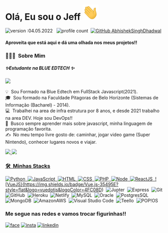 # Olá, Eu sou o Jeff <img src="https://github.com/Leoruiz197/Leoruiz197/blob/main/img/Hi.gif" width="50px" margin="50px">
![version :04.05.2022](https://img.shields.io/badge/version-04.05.2022-informational) &nbsp;
![profile count](https://komarev.com/ghpvc/?username=jeffersonluiz27&color=red)&nbsp;
[![GitHub AbhishekSinghDhadwal](https://img.shields.io/github/followers/jeffersonluiz27?label=follow&style=social)](https://github.com/jeffersonluiz27)&nbsp;

#### Aproveita que está aqui e dá uma olhada nos meus projetos!!

### 👨🏻‍💻 &nbsp;Sobre Mim
##### ✨Estudante na BLUE EDTECH ✨

<img src="https://www.alura.com.br/artigos/assets/como-criar-um-readme-para-seu-perfil-github/imagem14.gif" width="150px" margin="150px">

💡 &nbsp;Sou Formado na Blue Edtech em FullStack Javascript(2021). \
🎓 &nbsp;Sou formado na Faculdade Pitagoras de Belo Horizonte (Sistemas de Informação (Bacharel) - 2014).\
💻 &nbsp;Trabalhei na area de infra estrutura por 8 anos, e desde 2021 trabalho na area DEV. Hoje sou DevOps!!\
🌱 &nbsp;Busco sempre aprender mais sobre javascript, minha linguagem de programação favorita.\
✍️ &nbsp;No meu tempo livre gosto de: caminhar, jogar video game (Super Nintendo), conhecer lugares novos e viajar.


<div>
<a href="https://github.com/jeffersonluiz27">
<img height="150em" src="https://github-readme-stats.vercel.app/api/top-langs/?username=jeffersonluiz27&layout=compact&langs_count=7&theme=dracula"/>
<img height="150em" src="https://github-readme-stats.vercel.app/api?username=jeffersonluiz27&show_icons=true&theme=dracula&include_all_commits=true&count_private=true"/>
</div>
  
### 🛠 &nbsp;Minhas Stacks

![Python](https://img.shields.io/badge/-Python-05122A?style=flat&logo=python)&nbsp;
![JavaScript](https://img.shields.io/badge/-JavaScript-05122A?style=flat&logo=javascript)&nbsp;
![HTML](https://img.shields.io/badge/-HTML-05122A?style=flat&logo=HTML5)&nbsp;
![CSS](https://img.shields.io/badge/-CSS-05122A?style=flat&logo=CSS3&logoColor=1572B6)&nbsp;
![PHP](https://img.shields.io/badge/PHP-777BB4?style=flat&logo=php&logoColor=white)&nbsp;
![Node](https://img.shields.io/badge/Node.js-43853D?style=flat&logo=node.js&logoColor=white)&nbsp;
![ReactJS](https://img.shields.io/badge/React-20232A?style=flat&logo=react&logoColor=61DAFB)&nbsp;
![VueJS}(https://img.shields.io/badge/Vue.js-35495E?style=flat&logo=vuedotjs&logoColor=4FC08D)&nbsp;
![Jupter](https://img.shields.io/badge/Jupyter-F37626.svg?&style=flat&logo=Jupyter&logoColor=white)&nbsp;
![Express](https://img.shields.io/badge/Express.js-000000?style=flat&logo=express&logoColor=white)&nbsp;
![Git](https://img.shields.io/badge/-Git-05122A?style=flat&logo=git)&nbsp;
![GitHub](https://img.shields.io/badge/-GitHub-05122A?style=flat&logo=github)&nbsp;
![Heroku](https://img.shields.io/badge/Heroku-430098?style=flat&logo=heroku&logoColor=white)&nbsp;
![Netlify](https://img.shields.io/badge/Netlify-00C7B7?style=flat&logo=netlify&logoColor=white)&nbsp;
![MySQL](https://img.shields.io/badge/MySQL-005C84?style=flat&logo=mysql&logoColor=white)&nbsp;
![Oracle](https://img.shields.io/badge/Oracle-F80000?style=flat&logo=Oracle&logoColor=white)&nbsp;
![PostgresSQL](https://img.shields.io/badge/PostgreSQL-316192?style=flat&logo=postgresql&logoColor=white)&nbsp;
![MongoDB](https://img.shields.io/badge/MongoDB-4EA94B?style=flat&logo=mongodb&logoColor=white)&nbsp;
![AmazonAWS](https://img.shields.io/badge/Amazon_AWS-FF9900?style=flat&logo=amazonaws&logoColor=white)&nbsp;
![Visual Studio Code](https://img.shields.io/badge/-Visual%20Studio%20Code-05122A?style=flat&logo=visual-studio-code&logoColor=007ACC)&nbsp;
![Teello](https://img.shields.io/badge/Trello-0052CC?style=flat&logo=trello&logoColor=white)&nbsp;
![POP!OS](https://img.shields.io/badge/Pop!_OS-48B9C7?style=flat&logo=Pop!_OS&logoColor=white)&nbsp;

### Me segue nas redes e vamos trocar figurinhas!!

[![face](https://img.shields.io/badge/Facebook-1877F2?style=for-the-badge&logo=facebook&logoColor=white)](https://www.facebook.com/Jeff27Silva) [![insta](https://img.shields.io/badge/Instagram-E4405F?style=for-the-badge&logo=instagram&logoColor=white)](https://www.instagram.com/jefferson.luiz27/) [![linkedin](https://img.shields.io/badge/LinkedIn-0077B5?style=for-the-badge&logo=linkedin&logoColor=white)](https://www.linkedin.com/in/jeffluiz/) 

  

<!--
**jeffersonluiz27/jeffersonluiz27** is a ✨ _special_ ✨ repository because its `README.md` (this file) appears on your GitHub profile.

Here are some ideas to get you started:

- 🔭 I’m currently working on ...
- 🌱 I’m currently learning ...
- 👯 I’m looking to collaborate on ...
- 🤔 I’m looking for help with ...
- 💬 Ask me about ...
- 📫 How to reach me: ...
- 😄 Pronouns: ...
- ⚡ Fun fact: ...
-->
